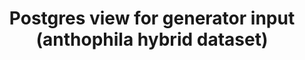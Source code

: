 ---
issue_id: "IBRIDA-021"
title: "Postgres view for generator input (anthophila hybrid dataset)"
status: "open"
priority: "normal"
plan: "anthophila_r2_integration"
phase: "Phase 4"
created: "2025-08-28T00:00:00Z"
updated: "2025-08-28T00:00:00Z"
tags: ["generator","view","hybrid","labels","sql"]
blocked_by: ["IBRIDA-013","IBRIDA-009"]
blocks: ["IBRIDA-023"]
notes: "Expose (id=observation_uuid, taxon_id, image_path, observed_on, latitude, longitude, elevation_meters, origin, release)."
---